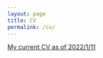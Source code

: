 ```yaml
---
layout: page
title: CV
permalink: /cv/
---
```


[My current CV as of 2022/1/11](/assets/cv_092121.pdf)